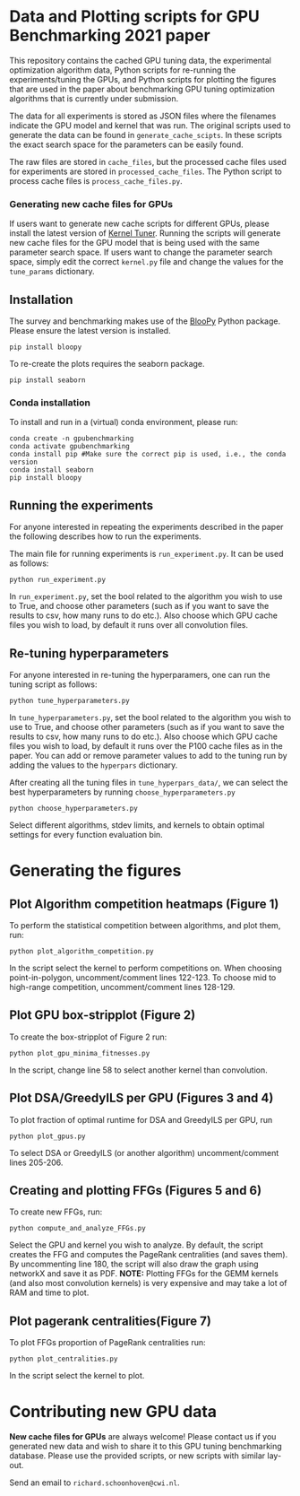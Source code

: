 # Data and Plotting scripts for GPU Benchmarking 2021 paper

This repository contains the cached GPU tuning data, the experimental optimization algorithm data, Python scripts for re-running the experiments/tuning the GPUs, and Python scripts for plotting the figures that are used in the paper about benchmarking GPU tuning optimization algorithms that is currently under submission.

The data for all experiments is stored as JSON files where the filenames indicate the GPU model and kernel that was run. The original scripts used to generate the data can be found in ```generate_cache_scipts```. In these scripts the exact search space for the parameters can be easily found.

The raw files are stored in ```cache_files```, but the processed cache files used for experiments are stored in ```processed_cache_files```. The Python script to process cache files is ```process_cache_files.py```.

### Generating new cache files for GPUs

If users want to generate new cache scripts for different GPUs, please install the latest version of [Kernel Tuner](https://github.com/benvanwerkhoven/kernel_tuner). Running the scripts will generate new cache files for the GPU model that is being used with the same parameter search space. If users want to change the parameter search space, simply edit the correct ```kernel.py``` file and change the values for the ```tune_params``` dictionary.

## Installation

The survey and benchmarking makes use of the [BlooPy](https://github.com/schoonhovenrichard/BlooPy) Python package. Please ensure the latest version is installed.

```
pip install bloopy
```

To re-create the plots requires the seaborn package.

```
pip install seaborn
```

### Conda installation

To install and run in a (virtual) conda environment, please run:
```
conda create -n gpubenchmarking
conda activate gpubenchmarking
conda install pip #Make sure the correct pip is used, i.e., the conda version
conda install seaborn
pip install bloopy
```

## Running the experiments

For anyone interested in repeating the experiments described in the paper the following describes how to run the experiments.

The main file for running experiments is ```run_experiment.py```. It can be used as follows:

```
python run_experiment.py
```

In ```run_experiment.py```, set the bool related to the algorithm you wish to use to True, and choose other parameters (such as if you want to save the results to csv, how many runs to do etc.). Also choose which GPU cache files you wish to load, by default it runs over all convolution files.

## Re-tuning hyperparameters

For anyone interested in re-tuning the hyperparamers, one can run the tuning script as follows:

```
python tune_hyperparameters.py
```

In ```tune_hyperparameters.py```, set the bool related to the algorithm you wish to use to True, and choose other parameters (such as if you want to save the results to csv, how many runs to do etc.). Also choose which GPU cache files you wish to load, by default it runs over the P100 cache files as in the paper. You can add or remove parameter values to add to the tuning run by adding the values to the ```hyperpars``` dictionary.

After creating all the tuning files in ```tune_hyperpars_data/```, we can select the best hyperparameters by running ```choose_hyperparameters.py```

```
python choose_hyperparameters.py
```

Select different algorithms, stdev limits, and kernels to obtain optimal settings for every function evaluation bin.

# Generating the figures
## Plot Algorithm competition heatmaps (Figure 1)

To perform the statistical competition between algorithms, and plot them, run:
```
python plot_algorithm_competition.py
```

In the script select the kernel to perform competitions on. When choosing point-in-polygon, uncomment/comment lines 122-123. To choose mid to high-range competition, uncomment/comment lines 128-129.

## Plot GPU box-stripplot (Figure 2)

To create the box-stripplot of Figure 2 run:
```
python plot_gpu_minima_fitnesses.py
```

In the script, change line 58 to select another kernel than convolution.

## Plot DSA/GreedyILS per GPU (Figures 3 and 4)

To plot fraction of optimal runtime for DSA and GreedyILS per GPU, run
```
python plot_gpus.py
```

To select DSA or GreedyILS (or another algorithm) uncomment/comment lines 205-206.

## Creating and plotting FFGs (Figures 5 and 6)

To create new FFGs, run:
```
python compute_and_analyze_FFGs.py
```

Select the GPU and kernel you wish to analyze. By default, the script creates the FFG and computes the PageRank centralities (and saves them). By uncommenting line 180, the script will also draw the graph using networkX and save it as PDF. **NOTE:** Plotting FFGs for the GEMM kernels (and also most convolution kernels) is very expensive and may take a lot of RAM and time to plot.

## Plot pagerank centralities(Figure 7)

To plot FFGs proportion of PageRank centralities run:
```
python plot_centralities.py
```

In the script select the kernel to plot.

# Contributing new GPU data
**New cache files for GPUs** are always welcome! Please contact us if you generated new data and wish to share it to this GPU tuning benchmarking database. Please use the provided scripts, or new scripts with similar lay-out.

Send an email to ```richard.schoonhoven@cwi.nl```.

